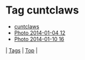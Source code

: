 <!--
title: Tag cuntclaws
date: 2020-06-28T15:26:59.226Z
tags:
-->
# Tag cuntclaws

 * [cuntclaws](72102101682.md)
 * [Photo 2014-01-04 12](72199251118.md)
 * [Photo 2014-01-10 16](72875761631.md)

| [Tags](tags.md) | [Top](index.md) |
